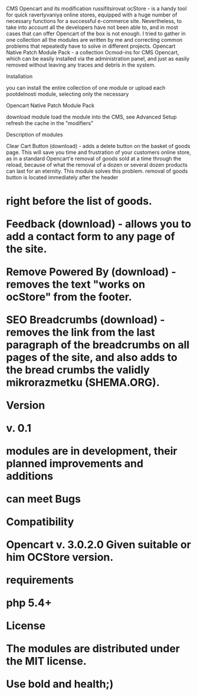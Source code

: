 CMS Opencart and its modification russifitsirovat ocStore - is a handy tool for quick ravertyvaniya online stores, equipped with a huge number of necessary functions for a successful e-commerce site.  Nevertheless, to take into account all the developers have not been able to, and in most cases that can offer Opencart of the box is not enough.  I tried to gather in one collection all the modules are written by me and correcting common problems that repeatedly have to solve in different projects.  Opencart Native Patch Module Pack - a collection Ocmod-ins for CMS Opencart, which can be easily installed via the administration panel, and just as easily removed without leaving any traces and debris in the system.

Installation

 you can install the entire collection of one module
 or upload each pootdelnosti module, selecting only the necessary

 Opencart Native Patch Module Pack

 download module
 load the module into the CMS, see Advanced Setup
 refresh the cache in the "modifiers"

Description of modules

Clear Cart Button (download) - adds a delete button on the basket of goods page.  This will save you time and frustration of your customers online store, as in a standard Opencart'e removal of goods sold at a time through the reload, because of what the removal of a dozen or several dozen products can last for an eternity.  This module solves this problem.  removal of goods button is located immediately after the header <h1> right before the list of goods.

 Feedback (download) - allows you to add a contact form to any page of the site.

 Remove Powered By (download) - removes the text "works on ocStore" from the footer.

 SEO Breadcrumbs (download) - removes the link from the last paragraph of the breadcrumbs on all pages of the site, and also adds to the bread crumbs the validly mikrorazmetku (SHEMA.ORG).

 Version

 v.  0.1

 modules are in development, their planned improvements and additions

 can meet Bugs

 Compatibility

 Opencart v.  3.0.2.0 Given suitable or him OCStore version.

 requirements

 php 5.4+

 License

 The modules are distributed under the MIT license.

 Use bold and health;)
